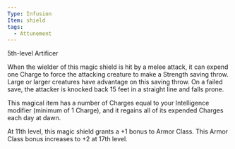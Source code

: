 ```yaml
---
Type: Infusion
Item: shield
tags:
  - Attunement
---
```

5th-level Artificer

When the wielder of this magic shield is hit by a melee attack, it can expend one Charge to force the attacking creature to make a Strength saving throw. Large or larger creatures have advantage on this saving throw. On a failed save, the attacker is knocked back 15 feet in a straight line and falls prone.

This magical item has a number of Charges equal to your Intelligence modifier (minimum of 1 Charge), and it regains all of its expended Charges each day at dawn.

At 11th level, this magic shield grants a +1 bonus to Armor Class. 
This Armor Class bonus increases to +2 at 17th level.
